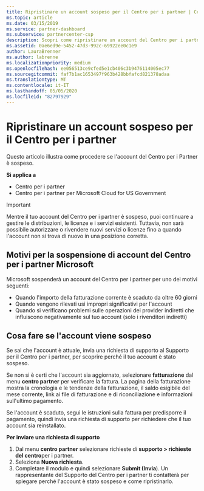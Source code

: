 ```yaml
---
title: Ripristinare un account sospeso per il Centro per i partner | Centro
ms.topic: article
ms.date: 03/15/2019
ms.service: partner-dashboard
ms.subservice: partnercenter-csp
description: Scopri come ripristinare un account del Centro per i partner sospeso, perché si verifica la sospensione e come puoi usare il tuo account durante la sospensione.
ms.assetid: 0ae6ed9e-5452-47d3-992c-69922ee0c1e9
author: LauraBrenner
ms.author: labrenne
ms.localizationpriority: medium
ms.openlocfilehash: ee056513ce9cfed5e1cb406c3b9476114005ec77
ms.sourcegitcommit: faf7b1ac1653497f963b428bbfafcd821378adaa
ms.translationtype: MT
ms.contentlocale: it-IT
ms.lasthandoff: 05/05/2020
ms.locfileid: "82797929"
---
```

# <a name="restore-a-suspended-partner-center-account"></a>Ripristinare un account sospeso per il Centro per i partner

Questo articolo illustra come procedere se l'account del Centro per i Partner è sospeso.

**Si applica a**

-  Centro per i partner
-  Centro per i partner per Microsoft Cloud for US Government


> [!IMPORTANT]  
> Mentre il tuo account del Centro per i partner è sospeso, puoi continuare a gestire le distribuzioni, le licenze e i servizi esistenti. Tuttavia, non sarà possibile autorizzare o rivendere nuovi servizi o licenze fino a quando l'account non si trova di nuovo in una posizione corretta.

## <a name="why-partner-center-accounts-are-suspended"></a>Motivi per la sospensione di account del Centro per i partner Microsoft

Microsoft sospenderà un account del Centro per i partner per uno dei motivi seguenti:

- Quando l'importo della fatturazione corrente è scaduto da oltre 60 giorni 
- Quando vengono rilevati usi impropri significativi per l'account
- Quando si verificano problemi sulle operazioni dei provider indiretti che influiscono negativamente sul tuo account (solo i rivenditori indiretti)

## <a name="what-to-do-if-your-account-is-suspended"></a>Cosa fare se l'account viene sospeso

Se sai che l'account è attuale, invia una richiesta di supporto al Supporto per il Centro per i partner, per scoprire perché il tuo account è stato sospeso. 

Se non si è certi che l'account sia aggiornato, selezionare **fatturazione** dal menu **centro partner** per verificare la fattura. La pagina della fatturazione mostra la cronologia e le tendenze della fatturazione, il saldo esigibile del mese corrente, link ai file di fatturazione e di riconciliazione e informazioni sull'ultimo pagamento.

Se l'account è scaduto, segui le istruzioni sulla fattura per predisporre il pagamento, quindi invia una richiesta di supporto per richiedere che il tuo account sia reinstallato. 

**Per inviare una richiesta di supporto**

1.  Dal menu **centro partner** selezionare richieste di **supporto > richieste del centro**per i partner.
2.  Seleziona **Nuova richiesta**. 
3.  Completare il modulo e quindi selezionare **Submit (Invia**). Un rappresentante del Supporto del Centro per i partner ti contatterà per spiegare perché l'account è stato sospeso e come ripristinarlo.



